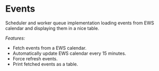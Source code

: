 # Events

Scheduler and worker queue implementation loading events from EWS calendar and displaying them in a nice table.

*Features:*

* Fetch events from a EWS calendar.
* Automatically update EWS calendar every 15 minutes.
* Force refresh events.
* Print fetched events as a table.

